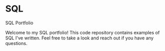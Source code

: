 # SQL
SQL Portfolio

Welcome to my SQL portfolio! This code repository contains examples of SQL I've written. 
Feel free to take a look and reach out if you have any questions.
